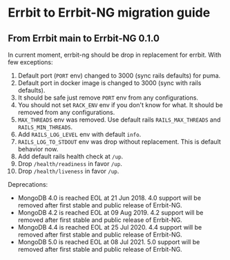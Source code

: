 # Errbit to Errbit-NG migration guide

## From Errbit main to Errbit-NG 0.1.0

In current moment, errbit-ng should be drop in replacement for errbit.
With few exceptions:

1. Default port (`PORT` env) changed to 3000 (sync rails defaults) for puma.
2. Default port in docker image is changed to 3000 (sync with rails defaults).
3. It should be safe just remove `PORT` env from any configurations.
4. You should not set `RACK_ENV` env if you don't know for what. It should be removed from any configurations.
5. `MAX_THREADS` env was removed. Use default rails `RAILS_MAX_THREADS` and `RAILS_MIN_THREADS`.
6. Add `RAILS_LOG_LEVEL` env with default `info`.
7. `RAILS_LOG_TO_STDOUT` env was drop without replacement. This is default behavior now.
8. Add default rails health check at `/up`.
9. Drop `/health/readiness` in favor `/up`.
10. Drop `/health/liveness` in favor `/up`.

Deprecations:

* MongoDB 4.0 is reached EOL at 21 Jun 2018. 4.0 support will be removed after first stable and public release of Errbit-NG.
* MongoDB 4.2 is reached EOL at 09 Aug 2019. 4.2 support will be removed after first stable and public release of Errbit-NG.
* MongoDB 4.4 is reached EOL at 25 Jul 2020. 4.4 support will be removed after first stable and public release of Errbit-NG.
* MongoDB 5.0 is reached EOL at 08 Jul 2021. 5.0 support will be removed after first stable and public release of Errbit-NG.

